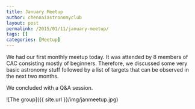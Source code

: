```yaml
---
title: January Meetup
author: chennaiastronomyclub
layout: post
permalink: /2015/01/11/january-meetup/
tags: []
categories: [Meetup]
---
```


We had our first monthly meetup today. It was attended by 8 members of CAC consisting mostly of beginners. Therefore, we discussed some very basic astronomy stuff followed by a list of targets that can be observed in the next two months.

We concluded with a Q&A session.

![The group]({{ site.url }}/img/janmeetup.jpg)